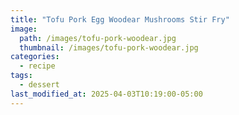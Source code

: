 ```yaml
---
title: "Tofu Pork Egg Woodear Mushrooms Stir Fry"
image: 
  path: /images/tofu-pork-woodear.jpg
  thumbnail: /images/tofu-pork-woodear.jpg
categories:
  - recipe
tags:
  - dessert
last_modified_at: 2025-04-03T10:19:00-05:00
---
```


